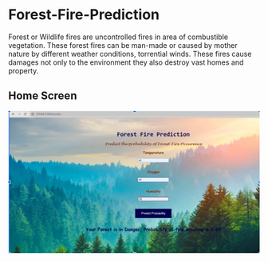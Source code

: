 # Forest-Fire-Prediction

Forest or Wildlife fires are uncontrolled fires in area of combustible vegetation. These forest fires can be man-made or caused by mother nature by different weather conditions, torrential winds. These fires cause damages not only to the environment they also destroy vast homes and property.

## Home Screen
![](HomeScreen.PNG)



